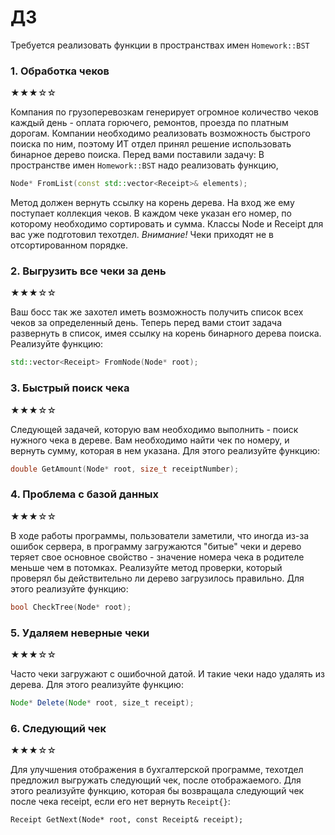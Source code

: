 # ДЗ

Требуется реализовать функции в пространствах имен
`Homework::BST`

### 1. Обработка чеков

★★★☆☆

Компания по грузоперевозкам генерирует огромное количество чеков каждый день - оплата горючего, ремонтов, проезда по
платным дорогам. Компании необходимо реализовать возможность быстрого поиска по ним, поэтому ИТ отдел принял решение
использовать бинарное дерево поиска. Перед вами поставили задачу:
В пространстве имен `Homework::BST` надо реализовать функцию,

```c++
Node* FromList(const std::vector<Receipt>& elements); 
```

Метод должен вернуть ссылку на корень дерева. На вход же ему поступает коллекция чеков. В каждом чеке указан его номер,
по которому необходимо сортировать и сумма. Классы Node и Receipt для вас уже подготовил техотдел.
*Внимание!* Чеки приходят не в отсортированном порядке.

### 2. Выгрузить все чеки за день

★★★☆☆

Ваш босс так же захотел иметь возможность получить список всех чеков за определенный день. Теперь перед вами стоит
задача развернуть в список, имея ссылку на корень бинарного дерева поиска. Реализуйте функцию:

```c++
std::vector<Receipt> FromNode(Node* root);
```

### 3. Быстрый поиск чека

★★★☆☆

Следующей задачей, которую вам необходимо выполнить - поиск нужного чека в дереве. Вам необходимо найти чек по номеру, и
вернуть сумму, которая в нем указана. Для этого реализуйте функцию:

```c++
double GetAmount(Node* root, size_t receiptNumber);
```

### 4. Проблема с базой данных

★★★☆☆

В ходе работы программы, пользователи заметили, что иногда из-за ошибок сервера, в программу загружаются "битые" чеки и
дерево теряет свое основное свойство - значение номера чека в родителе меньше чем в потомках. Реализуйте метод проверки,
который проверял бы действительно ли дерево загрузилось правильно. Для этого реализуйте функцию:

```c++
bool CheckTree(Node* root);
```

### 5. Удаляем неверные чеки

★★★☆☆

Часто чеки загружают с ошибочной датой. И такие чеки надо удалять из дерева. Для этого реализуйте функцию:

```java
Node* Delete(Node* root, size_t receipt);
```

### 6. Следующий чек

★★★☆☆

Для улучшения отображения в бухгалтерской программе, техотдел предложил выгружать следующий чек, после отображаемого.
Для этого реализуйте функцию, которая бы возвращала следующий чек после чека receipt, если его нет вернуть `Receipt{}`:

```с++
Receipt GetNext(Node* root, const Receipt& receipt);
```

